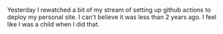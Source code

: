 Yesterday I rewatched a bit of my stream of setting up github actions to deploy my personal site. I can't believe it was less than 2 years ago. I feel like I was a child when I did that.

